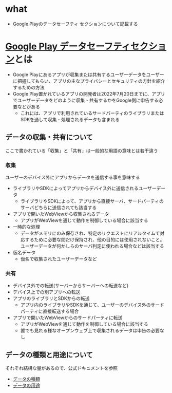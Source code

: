 # what
- Google Playのデータセーフティ セクションについて記載する


# [Google Play データセーフティセクション](https://support.google.com/googleplay/android-developer/answer/10787469?hl=ja#zippy=)とは
- Google Playにあるアプリが収集または共有するユーザーデータをユーザーに把握してもらい、アプリの主なプライバシーとセキュリティの方針を紹介するための方法
- Google Play置かれているアプリの開発者は2022年7月20日までに、アプリでユーザーデータをどのように収集・共有するかをGoogle側に申告する必要などがある
    - これには、アプリで利用されているサードパーティのライブラリまたはSDKを通して収集・処理されるデータも含まれる


## データの収集・共有について
ここで書かれている「収集」と「共有」は一般的な用語の意味とは若干違う

### 収集
ユーザーのデバイス外にアプリからデータを送信する事を意味する
- ライブラリやSDKによってアプリからデバイス外に送信されるユーザーデータ
    - ライブラリやSDKによって、アプリから直接サーバ、サードパーティのサーバどちらに送信されても該当する
- アプリで開いたWebViewから収集されるデータ
    - アプリがWebViewを通じて動作を制御している場合に該当する
- 一時的な処理
    - データがメモリにのみ保存され、特定のリクエストにリアルタイムで対応するために必要な間だけ保持され、他の目的には使用されないこと。ユーザーデータが何かしらのサーバ判定に使われる場合などは該当する
- 仮名データ
    - 仮名で収集されたユーザーデータなど

### 共有
- デバイス外での転送(サーバーからサーバーへの転送など)
- デバイス上での別アプリへの転送
- アプリのライブラリとSDKからの転送
    - アプリ内のライブラリやSDKを通じて、ユーザーのデバイス外のサードパーティに直接転送する場合
- アプリで開いたWebViewからのサードパーティに転送
    - アプリがWebViewを通じて動作を制御している場合に該当する
    - 誰でも見れる様なオープンウェブ上で収集されるデータは申告の必要なし


## データの種類と用途について
それぞれ結構な量があるので、公式ドキュメントを参照
- [データの種類](https://support.google.com/googleplay/android-developer/answer/10787469?hl=ja#zippy=%2C%E7%94%A8%E9%80%94%2C%E3%83%87%E3%83%BC%E3%82%BF%E3%81%AE%E7%A8%AE%E9%A1%9E)
- [データの用途](https://support.google.com/googleplay/android-developer/answer/10787469?hl=ja#zippy=%2C%E7%94%A8%E9%80%94)

